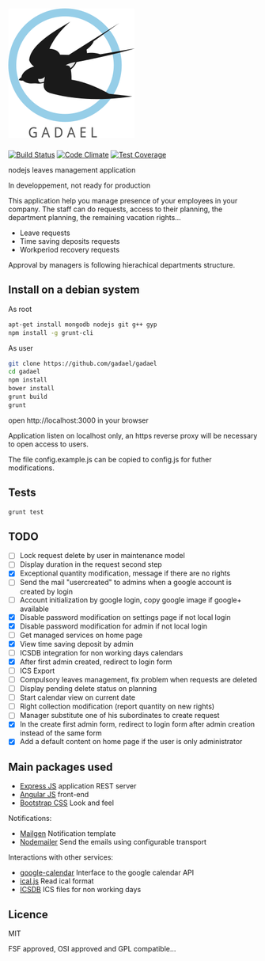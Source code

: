 # ![Gadael](public/images/logoText256.png)

[![Build Status](https://travis-ci.org/gadael/gadael.svg)](https://travis-ci.org/gadael/gadael)
[![Code Climate](https://codeclimate.com/github/gadael/gadael/badges/gpa.svg)](https://codeclimate.com/github/gadael/gadael)
[![Test Coverage](https://codeclimate.com/github/gadael/gadael/badges/coverage.svg)](https://codeclimate.com/github/gadael/gadael/coverage)

nodejs leaves management application

In developpement, not ready for production

This application help you manage presence of your employees in your company. The staff can do requests, access to their planning, the department planning, the remaining vacation rights...

* Leave requests
* Time saving deposits requests
* Workperiod recovery requests

Approval by managers is following hierachical departments structure.


## Install on a debian system

As root

```bash
apt-get install mongodb nodejs git g++ gyp
npm install -g grunt-cli
```

As user

```bash
git clone https://github.com/gadael/gadael
cd gadael
npm install
bower install
grunt build
grunt
```

open http://localhost:3000 in your browser

Application listen on localhost only, an https reverse proxy will be necessary to open access to users.

The file config.example.js can be copied to config.js for futher modifications.


## Tests

```bash
grunt test
```

## TODO

- [ ] Lock request delete by user in maintenance model
- [ ] Display duration in the request second step
- [x] Exceptional quantity modification, message if there are no rights
- [ ] Send the mail "usercreated" to admins when a google account is created by login
- [ ] Account initialization by google login, copy google image if google+ available
- [x] Disable password modification on settings page if not local login
- [x] Disable password modification for admin if not local login
- [ ] Get managed services on home page
- [x] View time saving deposit by admin
- [ ] ICSDB integration for non working days calendars
- [x] After first admin created, redirect to login form
- [ ] ICS Export
- [ ] Compulsory leaves management, fix problem when requests are deleted
- [ ] Display pending delete status on planning
- [ ] Start calendar view on current date
- [ ] Right collection modification (report quantity on new rights)
- [ ] Manager substitute one of his subordinates to create request
- [x] In the create first admin form, redirect to login form after admin creation instead of the same form
- [x] Add a default content on home page if the user is only administrator

## Main packages used

* [Express JS](http://expressjs.com/) application REST server
* [Angular JS](https://angularjs.org/) front-end
* [Bootstrap CSS](http://getbootstrap.com/) Look and feel

Notifications:

* [Mailgen](https://github.com/eladnava/mailgen) Notification template
* [Nodemailer](https://nodemailer.com/) Send the emails using configurable transport

Interactions with other services:

* [google-calendar](https://github.com/wanasit/google-calendar) Interface to the google calendar API
* [ical.js](https://github.com/peterbraden/ical.js) Read ical format
* [ICSDB](https://github.com/gadael/icsdb) ICS files for non working days

## Licence

MIT

FSF approved, OSI approved and GPL compatible...
